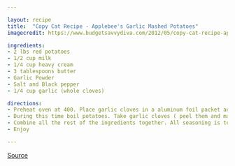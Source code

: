 ```yaml
---

layout: recipe
title:  "Copy Cat Recipe - Applebee's Garlic Mashed Potatoes"
imagecredit: https://www.budgetsavvydiva.com/2012/05/copy-cat-recipe-applebees-garlic-mashed-potatoes/

ingredients:
- 2 lbs red potatoes
- 1/2 cup milk
- 1/4 cup heavy cream
- 3 tablespoons butter
- Garlic Powder
- Salt and Black pepper
- 1/4 cup garlic (whole cloves)

directions:
- Preheat oven at 400. Place garlic cloves in a aluminum foil packet and place in the oven and roast for 45minutes.
- During this time boil potatoes. Take garlic cloves ( peel them and mash them into the potatoes)
- Combine all the rest of the ingredients together. All seasoning is to taste.
- Enjoy

---
```


[Source](https://www.budgetsavvydiva.com/2012/05/copy-cat-recipe-applebees-garlic-mashed-potatoes/)
